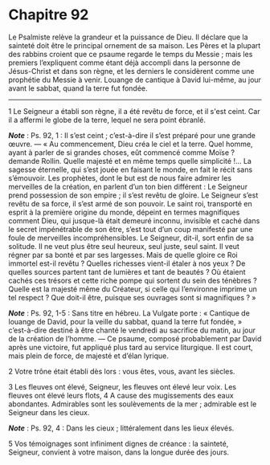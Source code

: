 # Chapitre 92

Le Psalmiste relève la grandeur et la puissance de Dieu.
Il déclare que la sainteté doit être le principal ornement de sa maison.
Les Pères et la plupart des rabbins croient que ce psaume regarde le temps du Messie ; mais les premiers l’expliquent comme étant déjà accompli dans la personne de Jésus-Christ et dans son règne, et les derniers le considèrent comme une prophétie du Messie à venir.
Louange de cantique à David lui-même, au jour avant le sabbat, quand la terre fut fondée.

***

1 Le Seigneur a établi son règne, il a été revêtu de force, et il s'est ceint. Car il a affermi le globe de la terre, lequel ne sera point ébranlé.

***Note*** :  Ps. 92, 1 : Il s’est ceint ; c’est-à-dire il s’est préparé pour une grande œuvre. ― « Au commencement, Dieu créa le ciel et la terre. Quel homme, ayant à parler de si grandes choses, eût commencé comme Moïse ? demande Rollin. Quelle majesté et en même temps quelle simplicité !… La sagesse éternelle, qui s’est jouée en faisant le monde, en fait le récit sans s’émouvoir. Les prophètes, dont le but est de nous faire admirer les merveilles de la création, en parlent d’un ton bien différent : Le Seigneur prend possession de son empire ; il s’est revêtu de gloire. Le Seigneur s’est revêtu de sa force, il s’est armé de son pouvoir. Le saint roi, transporté en esprit à la première origine du monde, dépeint en termes magnifiques comment Dieu, qui jusque-là était demeuré inconnu, invisible et caché dans le secret impénétrable de son être, s’est tout d’un coup manifesté par une foule de merveilles incompréhensibles. Le Seigneur, dit-il, sort enfin de sa solitude. Il ne veut plus être seul heureux, seul juste, seul
saint. Il veut régner par sa bonté et par ses largesses. Mais de quelle gloire ce Roi immortel est-il revêtu ? Quelles richesses vient-il étaler à nos yeux ? De quelles sources partent tant de lumières et tant de beautés ? Où étaient cachés ces trésors et cette riche pompe qui sortent du sein des ténèbres ? Quelle est la majesté même du Créateur, si celle qui l’environne imprime un tel respect ? Que doit-il être, puisque ses ouvrages sont si magnifiques ? »

***Note*** :  Ps. 92, 1-5 : Sans titre en hébreu. La Vulgate porte : « Cantique de louange de David, pour la veille du sabbat, quand la terre fut fondée, » c’est-à-dire destiné à être chanté le vendredi au sacrifice du matin, au jour de la création de l’homme. ― Ce psaume, composé probablement par David après une victoire, fut appliqué plus tard au service liturgique. Il est court, mais plein de force, de majesté et d’élan lyrique.

2 Votre trône était établi dès lors : vous êtes, vous, avant les siècles.


3 Les fleuves ont élevé, Seigneur, les fleuves ont élevé leur voix. Les fleuves ont élevé leurs flots, 4 A cause des mugissements des eaux abondantes. Admirables sont les soulèvements de la mer ; admirable est le Seigneur dans les cieux.

***Note*** :  Ps. 92, 4 : Dans les cieux ; littéralement dans les lieux élevés.


5 Vos témoignages sont infiniment dignes de créance : la sainteté, Seigneur, convient à votre maison, dans la longue durée des jours.

